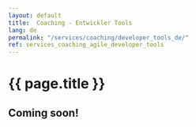 ```yaml
---
layout: default
title:  Coaching - Entwickler Tools
lang: de
permalink: "/services/coaching/developer_tools_de/"
ref: services_coaching_agile_developer_tools
---
```

# {{ page.title }}
## Coming soon!
